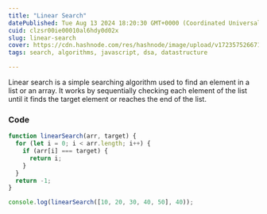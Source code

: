 ```yaml
---
title: "Linear Search"
datePublished: Tue Aug 13 2024 18:20:30 GMT+0000 (Coordinated Universal Time)
cuid: clzsr00ie00010al6hdy0d02x
slug: linear-search
cover: https://cdn.hashnode.com/res/hashnode/image/upload/v1723575266716/f6a98728-eb7b-47a2-a843-598cbb3049b7.png
tags: search, algorithms, javascript, dsa, datastructure

---
```


Linear search is a simple searching algorithm used to find an element in a list or an array. It works by sequentially checking each element of the list until it finds the target element or reaches the end of the list.

### Code

```javascript
function linearSearch(arr, target) {
  for (let i = 0; i < arr.length; i++) {
    if (arr[i] === target) {
      return i;
    }
  }
  return -1;
}

console.log(linearSearch([10, 20, 30, 40, 50], 40));
```